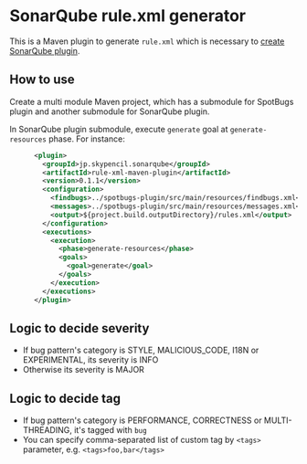# SonarQube rule.xml generator

This is a Maven plugin to generate `rule.xml` which is necessary to [create SonarQube plugin](https://docs.sonarqube.org/display/DEV/Build+Plugin).

## How to use

Create a multi module Maven project, which has a submodule for SpotBugs plugin and another submodule for SonarQube plugin.

In SonarQube plugin submodule, execute `generate` goal at `generate-resources` phase. For instance:

```xml
      <plugin>
        <groupId>jp.skypencil.sonarqube</groupId>
        <artifactId>rule-xml-maven-plugin</artifactId>
        <version>0.1.1</version>
        <configuration>
          <findbugs>../spotbugs-plugin/src/main/resources/findbugs.xml</findbugs>
          <messages>../spotbugs-plugin/src/main/resources/messages.xml</messages>
          <output>${project.build.outputDirectory}/rules.xml</output>
        </configuration>
        <executions>
          <execution>
            <phase>generate-resources</phase>
            <goals>
              <goal>generate</goal>
            </goals>
          </execution>
        </executions>
      </plugin>
```

## Logic to decide severity

* If bug pattern's category is STYLE, MALICIOUS_CODE, I18N or EXPERIMENTAL, its severity is INFO
* Otherwise its severity is MAJOR

## Logic to decide tag

* If bug pattern's category is  PERFORMANCE, CORRECTNESS or MULTI-THREADING, it's tagged with `bug`
* You can specify comma-separated list of custom tag by `<tags>` parameter, e.g. `<tags>foo,bar</tags>`
